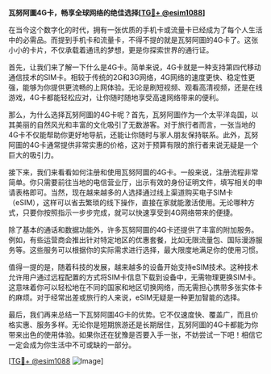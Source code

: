 **瓦努阿圖4G卡，畅享全球网络的绝佳选择[[TG💪+ @esim1088](https://t.me/s/esim1088)]**

在当今这个数字化的时代，拥有一张优质的手机卡或流量卡已经成为了每个人生活中的必需品。而提到手机卡和流量卡，不得不提的就是瓦努阿圖的4G卡了。这张小小的卡片，不仅承载着通讯的梦想，更是你探索世界的通行证。

首先，让我们来了解一下什么是4G卡。简单来说，4G卡就是一种支持第四代移动通信技术的SIM卡。相较于传统的2G和3G网络，4G网络的速度更快、稳定性更强，能够为你提供更流畅的上网体验。无论是刷短视频、观看高清视频，还是在线游戏，4G卡都能轻松应对，让你随时随地享受高速网络带来的便利。

那么，为什么选择瓦努阿圖的4G卡呢？首先，瓦努阿圖作为一个太平洋岛国，以其美丽的自然风光和丰富的文化吸引了无数游客。对于旅行者而言，一张当地的4G卡不仅能帮助你更好地导航，还能让你随时与家人朋友保持联系。此外，瓦努阿圖的4G卡通常提供非常实惠的价格，这对于预算有限的旅行者来说无疑是一个巨大的吸引力。

接下来，我们来看看如何注册和使用瓦努阿圖的4G卡。一般来说，注册流程非常简单。你只需要前往当地的电信营业厅，出示有效的身份证明文件，填写相关的申请表格即可。当然，现在越来越多的人选择通过线上渠道购买电子SIM卡（eSIM），这样可以省去繁琐的线下操作，直接在家就能激活使用。无论哪种方式，只要你按照指示一步步完成，就可以快速享受到4G网络带来的便捷。

除了基本的通话和数据功能外，许多瓦努阿圖的4G卡还提供了丰富的附加服务。例如，有些运营商会推出针对特定地区的优惠套餐，比如无限流量包、国际漫游服务等。这些服务可以根据你的实际需求进行选择，最大限度地满足你的使用习惯。

值得一提的是，随着科技的发展，越来越多的设备开始支持eSIM技术。这种技术允许用户通过远程配置的方式将SIM卡信息下载到设备中，无需物理更换SIM卡。这意味着你可以轻松地在不同的国家和地区切换网络，而无需担心携带多张实体卡的麻烦。对于经常出差或旅行的人来说，eSIM无疑是一种更加智能的选择。

最后，我们再来总结一下瓦努阿圖4G卡的优势。它不仅速度快、覆盖广，而且价格实惠、服务多样。无论你是短期旅游还是长期居住，瓦努阿圖的4G卡都能为你带来出色的使用体验。如果你还在犹豫是否要入手一张，不妨尝试一下吧！相信它一定会成为你生活中不可或缺的一部分。

[[TG💪+ @esim1088](https://t.me/s/esim1088) ![Image](https://i.postimg.cc/4NQfJmqS/Snipaste-2025-05-13-00-14-12.png)]